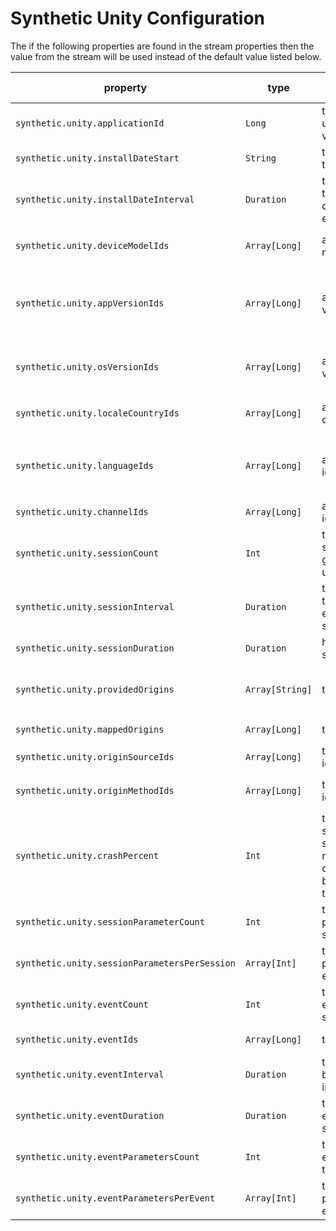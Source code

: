 # Synthetic Unity Configuration

The if the following properties are found in the stream properties then the value from the stream will be used instead
of the default value listed below.

| property | type | description | default value |
| -------- | ---- | ----------- | ------------- |
| `synthetic.unity.applicationId` | `Long` | the user.applicationId value | `12345` |
| `synthetic.unity.installDateStart` | `String` | the install date of the earliest user | `2022-01-01T08:45:00Z` |
| `synthetic.unity.installDateInterval` | `Duration` | the amount of time the install date is offset for each user | `1 day` |
| `synthetic.unity.deviceModelIds` | `Array[Long]` | a list of device model ids | `555666`, `666777`, `888999` |
| `synthetic.unity.appVersionIds` | `Array[Long]` | a list of app version ids | `101010101`, `12121212`, `13131313`, `1414141414`, `1515151515`, `1616161616` |
| `synthetic.unity.osVersionIds` | `Array[Long]` | a list of os version ids | `232323`, `454545`, `676767`, `898989` |
| `synthetic.unity.localeCountryIds` | `Array[Long]` | a list of locale country ids | `10000`, `20000`, `30000`, `40000`, `50000`, `60000` |
| `synthetic.unity.languageIds` | `Array[Long]` | a list of language ids | `111222`, `333444`, `555666`, `777888`, `888999` |
| `synthetic.unity.channelIds` | `Array[Long]` | a list of channel ids | `22`, `33`, `44` |
| `synthetic.unity.sessionCount` | `Int` | the number of sessions to generate for each user | `10` |
| `synthetic.unity.sessionInterval` | `Duration` | the amount of time between each of a user's sessions | `1 day` |
| `synthetic.unity.sessionDuration` | `Duration` | how long a session lasts | `10 minutes` |
| `synthetic.unity.providedOrigins` | `Array[String]` | the origin names | `"origin1", "origin2", "origin3", "origin4", "origin5"` |
| `synthetic.unity.mappedOrigins` | `Array[Long]` | the origin ids | `9876`, `54321`, `54329` |
| `synthetic.unity.originSourceIds` | `Array[Long]` | the origin source ids | `987`, `986`, `985`, `984`, `983` |
| `synthetic.unity.originMethodIds` | `Array[Long]` | the origin method ids | `12`, `13`, `14`, `15`, `16`, `17`, `18`, `19L` |
| `synthetic.unity.crashPercent` | `Int` | the percentage of sessions that should be marked as crashed should be in the range 0 to 100 inclusive | `10` |
| `synthetic.unity.sessionParameterCount` | `Int` | the number of parameters in the session | `7` |
| `synthetic.unity.sessionParametersPerSession` | `Array[Int]` | the number of parameters to for each event | `1`, `2`, `3`, `4`, `5`, `6`, `7` |
| `synthetic.unity.eventCount` | `Int` | the number of events in the session | `10` |
| `synthetic.unity.eventIds` | `Array[Long]` | the event ids | `1`, `2`, `3`, `4`, `5`, `6`, `7`, `8`, `9`, `10` |
| `synthetic.unity.eventInterval` | `Duration` | the interval between events in a session | `3 minutes` |
| `synthetic.unity.eventDuration` | `Duration` | the duration of events in the session | `1 minute` |
| `synthetic.unity.eventParametersCount` | `Int` | the number of event parameters that exist | `5` |
| `synthetic.unity.eventParametersPerEvent` | `Array[Int]` | the number of parameters to for each event | `1`, `2`, `3`, `4`, `5` |
